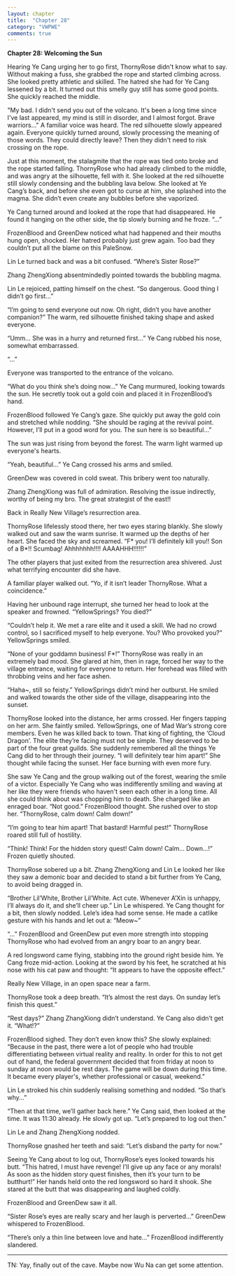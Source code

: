 ```yaml
---
layout: chapter
title:  "Chapter 28"
category: "VWPWE"
comments: true
---
```


**Chapter 28: Welcoming the Sun**
 
Hearing Ye Cang urging her to go first, ThornyRose didn't know what to say. Without making a fuss, she grabbed the rope and started climbing across. She looked pretty athletic and skilled. The hatred she had for Ye Cang lessened by a bit. It turned out this smelly guy still has some good points. She quickly reached the middle.
 
"My bad. I didn't send you out of the volcano. It's been a long time since I've last appeared, my mind is still in disorder, and I almost forgot. Brave warriors..." A familiar voice was heard. The red silhouette slowly appeared again. Everyone quickly turned around, slowly processing the meaning of those words. They could directly leave? Then they didn't need to risk crossing on the rope.
 
Just at this moment, the stalagmite that the rope was tied onto broke and the rope started falling. ThornyRose who had already climbed to the middle, and was angry at the silhouette, fell with it. She looked at the red silhouette still slowly condensing and the bubbling lava below. She looked at Ye Cang’s back, and before she even got to curse at him, she splashed into the magma. She didn’t even create any bubbles before she vaporized.
 
Ye Cang turned around and looked at the rope that had disappeared. He found it hanging on the other side, the tip slowly burning and he froze. “...” 
 
FrozenBlood and GreenDew noticed what had happened and their mouths hung open, shocked. Her hatred probably just grew again. Too bad they couldn’t put all the blame on this PaleSnow.
 
Lin Le turned back and was a bit confused. “Where’s Sister Rose?”
 
Zhang ZhengXiong absentmindedly pointed towards the bubbling magma.
 
Lin Le rejoiced, patting himself on the chest. “So dangerous. Good thing I didn’t go first…”
 
“I’m going to send everyone out now. Oh right, didn’t you have another companion?” The warm, red silhouette finished taking shape and asked everyone.
 
“Umm… She was in a hurry and returned first…” Ye Cang rubbed his nose, somewhat embarrassed.
 
“...”
 
Everyone was transported to the entrance of the volcano.
 
“What do you think she’s doing now…” Ye Cang murmured, looking towards the sun. He secretly took out a gold coin and placed it in FrozenBlood’s hand. 
 
FrozenBlood followed Ye Cang’s gaze. She quickly put away the gold coin and stretched while nodding. “She should be raging at the revival point. However, I’ll put in a good word for you. The sun here is so beautiful…”
 
The sun was just rising from beyond the forest. The warm light warmed up everyone's hearts.
 
“Yeah, beautiful…” Ye Cang crossed his arms and smiled.
 
GreenDew was covered in cold sweat. This bribery went too naturally.
 
Zhang ZhengXiong was full of admiration. Resolving the issue indirectly, worthy of being my bro. The great strategist of the east!!
 
Back in Really New Village’s resurrection area.
 
ThornyRose lifelessly stood there, her two eyes staring blankly. She slowly walked out and saw the warm sunrise. It warmed up the depths of her heart. She faced the sky and screamed. “F* you! I’ll definitely kill you!! Son of a B*!! Scumbag! Ahhhhhhh!!!! AAAAHHH!!!!!!”
 
The other players that just exited from the resurrection area shivered. Just what terrifying encounter did she have.
 
A familiar player walked out. “Yo, if it isn’t leader ThornyRose. What a coincidence.”
 
Having her unbound rage interrupt, she turned her head to look at the speaker and frowned. “YellowSprings? You died?”
 
“Couldn’t help it. We met a rare elite and it used a skill. We had no crowd control, so I sacrificed myself to help everyone. You? Who provoked you?” YellowSprings smiled. 
 
“None of your goddamn business! F*!” ThornyRose was really in an extremely bad mood. She glared at him, then in rage, forced her way to the village entrance, waiting for everyone to return. Her forehead was filled with throbbing veins and her face ashen.
 
“Haha~, still so feisty.” YellowSprings didn’t mind her outburst. He smiled and walked towards the other side of the village, disappearing into the sunset.
 
ThornyRose looked into the distance, her arms crossed. Her fingers tapping on her arm. She faintly smiled. YellowSprings, one of Mad War’s strong core members. Even he was killed back to town. That king of fighting, the ‘Cloud Dragon’. The elite they’re facing must not be simple. They deserved to be part of the four great guilds. She suddenly remembered all the things Ye Cang did to her through their journey. “I will definitely tear him apart!” She thought while facing the sunset. Her face burning with even more fury.
 
She saw Ye Cang and the group walking out of the forest, wearing the smile of a victor. Especially Ye Cang who was indifferently smiling and waving at her like they were friends who haven't seen each other in a long time. All she could think about was chopping him to death. She charged like an enraged boar. “Not good.” FrozenBlood thought. She rushed over to stop her. “ThornyRose, calm down! Calm down!”
 
“I’m going to tear him apart! That bastard! Harmful pest!” ThornyRose roared still full of hostility.
 
“Think! Think! For the hidden story quest! Calm down! Calm… Down…!” Frozen quietly shouted.
 
ThornyRose sobered up a bit. Zhang ZhengXiong and Lin Le looked her like they saw a demonic boar and decided to stand a bit further from Ye Cang, to avoid being dragged in.
 
“Brother Lil’White, Brother Lil’White. Act cute. Whenever A’Xin is unhappy, I’ll always do it, and she’ll cheer up.” Lin Le whispered. Ye Cang thought for a bit, then slowly nodded. Lele’s idea had some sense. He made a catlike gesture with his hands and let out a: “Meow~”
 
“...” FrozenBlood and GreenDew put even more strength into stopping ThornyRose who had evolved from an angry boar to an angry bear.
 
A red longsword came flying, stabbing into the ground right beside him. Ye Cang froze mid-action. Looking at the sword by his feet, he scratched at his nose with his cat paw and thought: “It appears to have the opposite effect.”
 
Really New Village, in an open space near a farm.
 
ThornyRose took a deep breath. “It’s almost the rest days. On sunday let’s finish this quest.”
 
“Rest days?” Zhang ZhangXiong didn’t understand. Ye Cang also didn’t get it. “What!?”
 
FrozenBlood sighed. They don’t even know this? She slowly explained: “Because in the past, there were a lot of people who had trouble differentiating between virtual reality and reality. In order for this to not get out of hand, the federal government decided that from friday at noon to sunday at noon would be rest days. The game will be down during this time. It became every player's, whether professional or casual, weekend.”
 
Lin Le stroked his chin suddenly realising something and nodded. “So that’s why...”
 
“Then at that time, we’ll gather back here.” Ye Cang said, then looked at the time. It was 11:30 already. He slowly got up. “Let’s prepared to log out then.”
 
Lin Le and Zhang ZhengXiong nodded.
 
ThornyRose gnashed her teeth and said: “Let’s disband the party for now.”
 
Seeing Ye Cang about to log out, ThornyRose’s eyes looked towards his butt. “This hatred, I must have revenge! I’ll give up any face or any morals! As soon as the hidden story quest finishes, then it’s your turn to be butthurt!” Her hands held onto the red longsword so hard it shook. She stared at the butt that was disappearing and laughed coldly.
 
FrozenBlood and GreenDew saw it all. 
 
“Sister Rose’s eyes are really scary and her laugh is perverted…” GreenDew whispered to FrozenBlood.
 
“There’s only a thin line between love and hate…” FrozenBlood indifferently slandered.

---

TN: Yay, finally out of the cave. Maybe now Wu Na can get some attention.